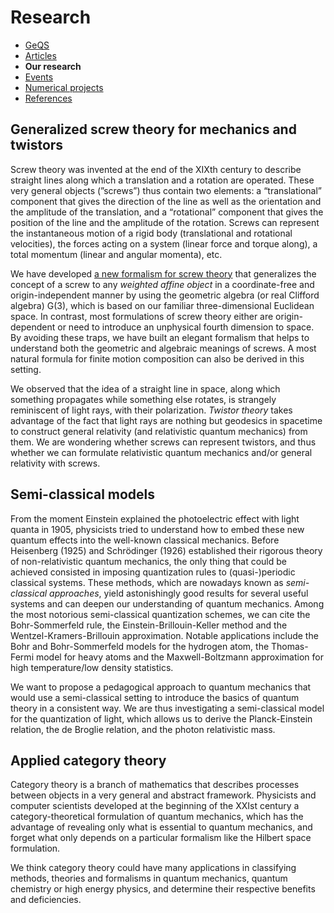 # Research

- [GeQS](index.md)
- [Articles](articles.md)
- **Our research**
- [Events](events.md)
- [Numerical projects](projects.md)
- [References](references.md)

## Generalized screw theory for mechanics and twistors

Screw theory was invented at the end of the XIXth century to describe straight lines along which a translation and a rotation are operated. These very general objects (”screws”) thus contain two elements: a “translational” component that gives the direction of the line as well as the orientation and the amplitude of the translation, and a “rotational” component that gives the position of the line and the amplitude of the rotation. Screws can represent the instantaneous motion of a rigid body (translational and rotational velocities), the forces acting on a system (linear force and torque along), a total momentum (linear and angular momenta), etc.

We have developed [a new formalism for screw theory](articles.md#formalizing-screw-theory-with-3d-geometric-algebra) that generalizes the concept of a screw to any *weighted affine object* in a coordinate-free and origin-independent manner by using the geometric algebra (or real Clifford algebra) G(3), which is based on our familiar three-dimensional Euclidean space. In contrast, most formulations of screw theory either are origin-dependent or need to introduce an unphysical fourth dimension to space. By avoiding these traps, we have built an elegant formalism that helps to understand both the geometric and algebraic meanings of screws. A most natural formula for finite motion composition can also be derived in this setting.

We observed that the idea of a straight line in space, along which something propagates while something else rotates, is strangely reminiscent of light rays, with their polarization. *Twistor theory* takes advantage of the fact that light rays are nothing but geodesics in spacetime to construct general relativity (and relativistic quantum mechanics) from them. We are wondering whether screws can represent twistors, and thus whether we can formulate relativistic quantum mechanics and/or general relativity with screws.

## Semi-classical models

From the moment Einstein explained the photoelectric effect with light quanta in 1905, physicists tried to understand how to embed these new quantum effects into the well-known classical mechanics. Before Heisenberg (1925) and Schrödinger (1926) established their rigorous theory of non-relativistic quantum mechanics, the only thing that could be achieved consisted in imposing quantization rules to (quasi-)periodic classical systems. These methods, which are nowadays known as *semi-classical approaches*, yield astonishingly good results for several useful systems and can deepen our understanding of quantum mechanics. Among the most notorious semi-classical quantization schemes, we can cite the Bohr-Sommerfeld rule, the Einstein-Brillouin-Keller method and the Wentzel-Kramers-Brillouin approximation. Notable applications include the Bohr and Bohr-Sommerfeld models for the hydrogen atom, the Thomas-Fermi model for heavy atoms and the Maxwell-Boltzmann approximation for high temperature/low density statistics.

We want to propose a pedagogical approach to quantum mechanics that would use a semi-classical setting to introduce the basics of quantum theory in a consistent way. We are thus investigating a semi-classical model for the quantization of light, which allows us to derive the Planck-Einstein relation, the de Broglie relation, and the photon relativistic mass.

## Applied category theory

Category theory is a branch of mathematics that describes processes between objects in a very general and abstract framework. Physicists and computer scientists developed at the beginning of the XXIst century a category-theoretical formulation of quantum mechanics, which has the advantage of revealing only what is essential to quantum mechanics, and forget what only depends on a particular formalism like the Hilbert space formulation.

We think category theory could have many applications in classifying methods, theories and formalisms in quantum mechanics, quantum chemistry or high energy physics, and determine their respective benefits and deficiencies.
